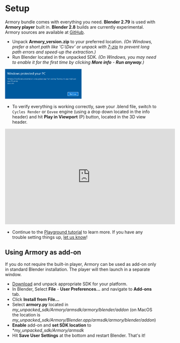 # Setup

Armory bundle comes with everything you need. **Blender 2.79** is used with **Armory player** built in. **Blender 2.8** builds are currently experimental. Armory sources are available at [GitHub](https://github.com/armory3d/).

- Unpack **Armory_version.zip** to your preferred location. *(On Windows, prefer a short path like 'C:\Dev' or unpack with [7-zip](http://www.7-zip.org) to prevent long path errors and speed-up the extraction.)*
- Run Blender located in the unpacked SDK. *(On Windows, you may need to enable it for the first time by clicking **More info** - **Run anyway**.)*

<img src="./getting_started/img/winrun.png" width="50%">

- To verify everything is working correctly, save your .blend file, switch to `Cycles Render` or `Eevee` engine (using a drop down located in the info header) and hit **Play in Viewport** (P) button, located in the 3D view header.

<iframe width="560" height="315" src="https://www.youtube.com/embed/1Ey1MAIRPm4?rel=0" frameborder="0" allow="autoplay; encrypted-media" allowfullscreen></iframe>

- Continue to the [Playground tutorial](./getting_started/playground.md) to learn more. If you have any trouble setting things up, [let us know](http://armory3d.org/community.html)!


## Using Armory as add-on

If you do not require the built-in player, Armory can be used as add-on only in standard Blender installation. The player will then launch in a separate window.

- [Download](http://armory3d.org/download.html) and unpack appropriate SDK for your platform.
- In Blender, Select **File** - **User Preferences...** and navigate to **Add-ons** tab.
- Click **Install from File...**
- Select **armory.py** located in *my_unpacked_sdk/Armory/armsdk/armory/blender/addon* (on MacOS the location is *my_unpacked_sdk/Armory/Blender.app/armsdk/armory/blender/addon*)
- **Enable** add-on and **set SDK location** to **my_unpacked_sdk/Armory/armsdk*
- Hit **Save User Settings** at the bottom and restart Blender. That's it!

